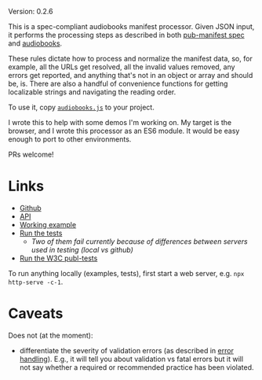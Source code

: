 Version: 0.2.6

This is a spec-compliant audiobooks manifest processor. Given JSON input, it performs the processing steps as described in both [pub-manifest spec](https://www.w3.org/TR/pub-manifest/#manifest-processing) and  [audiobooks](https://www.w3.org/TR/audiobooks/#audio-manifest-processing). 

These rules dictate how to process and normalize the manifest data, so, for example, all the URLs get resolved, all the invalid values removed, any errors get reported, and anything that's not in an object or array and should be, is. There are also a handful of convenience functions for getting localizable strings and navigating the reading order. 

To use it, copy [`audiobooks.js`](https://github.com/marisademeglio/audiobooks-js/tree/master/build/audiobooks.js) to your project.

I wrote this to help with some demos I'm working on. My target is the browser, and I wrote this processor as an ES6 module. It would be easy enough to port to other environments.

PRs welcome! 

# Links

* [Github](https://github.com/marisademeglio/audiobooks-js)
* [API](https://marisademeglio.github.io/audiobooks-js/api)
* [Working example](https://marisademeglio.github.io/audiobooks-js/example)
* [Run the tests](https://marisademeglio.github.io/audiobooks-js/tests/run-tests.html)
    * _Two of them fail currently because of differences between servers used in testing (local vs github)_
* [Run the W3C publ-tests](https://marisademeglio.github.io/audiobooks-js/official-tests)

To run anything locally (examples, tests), first start a web server, e.g. `npx http-serve -c-1`.

# Caveats

Does not (at the moment):
* differentiate the severity of validation errors (as described in [error handling](https://www.w3.org/TR/pub-manifest/#processing-errors)). E.g., it will tell you about validation vs fatal errors but it will not say whether a required or recommended practice has been violated.

